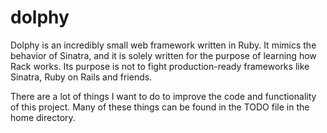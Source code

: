 # dolphy
Dolphy is an incredibly small web framework written in Ruby. It mimics the
behavior of Sinatra, and it is solely written for the purpose of learning how
Rack works. Its purpose is not to fight production-ready frameworks like
Sinatra, Ruby on Rails and friends.

There are a lot of things I want to do to improve the code and functionality of
this project. Many of these things can be found in the TODO file in the home
directory.
